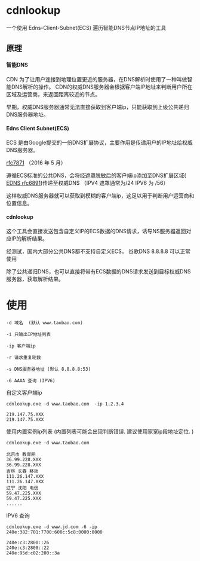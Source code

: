 #  cdnlookup 
一个使用 Edns-Client-Subnet(ECS) 遍历智能DNS节点IP地址的工具

## 原理

#### 智能DNS
CDN 为了让用户连接到地理位置更近的服务器，在DNS解析时使用了一种叫做智能DNS解析的操作。 CDN的权威DNS服务器会根据客户端IP地址来判断用户所在区域及运营商，来返回距离较近的节点。

早期，权威DNS服务器通常无法直接获取到客户端ip，只能获取到上级公共递归DNS服务器地址。

####  Edns Client Subnet(ECS)

ECS 是由Google提交的一份DNS扩展协议，主要作用是传递用户的IP地址给权威DNS服务器。

[rfc7871](https://datatracker.ietf.org/doc/html/rfc7871) （2016 年 5 月）

遵循ECS标准的公共DNS，会将经遮罩脱敏后的客户端ip添加至DNS扩展区域( [EDNS rfc6891](https://datatracker.ietf.org/doc/html/rfc6891))传递至权威DNS （IPV4 遮罩通常为/24  IPV6 为 /56）

这样权威DNS服务器就可以获取到模糊的客户端ip，这足以用于判断用户运营商和位置信息。

####  cdnlookup
这个工具会直接发送包含自定义IP的ECS数据的DNS请求，诱导NS服务器返回对应IP的解析结果。

经测试，国内大部分公共DNS都不支持自定义ECS。  谷歌DNS 8.8.8.8 可以正常使用

除了公共递归DNS，也可以直接将带有ECS数据的DNS请求发送到目标权威DNS服务器，获取解析结果。

# 使用
````
-d 域名  (默认 www.taobao.com)

-i 只输出IP地址列表

-ip 客户端ip

-r 请求重复轮数

-s DNS服务器地址 (默认 8.8.8.8:53)

-6 AAAA 查询 (IPV6)
````

自定义客户端ip
````
cdnlookup.exe -d www.taobao.com  -ip 1.2.3.4

219.147.75.XXX
219.147.75.XXX
````

使用内置实例ip列表 (内置列表可能会出现判断错误. 建议使用家宽ip段地址定位. )
````
cdnlookup.exe -d www.taobao.com

北京市 教育网
36.99.228.XXX
36.99.228.XXX
吉林 长春 移动
111.26.147.XXX
111.26.147.XXX
辽宁 沈阳 电信
59.47.225.XXX
59.47.225.XXX
......
````
IPV6 查询

````
cdnlookup.exe -d www.jd.com -6 -ip 240e:382:701:7700:600c:5c8:0000:0000

240e:c3:2800::26
240e:c3:2800::22
240e:95d:c02:200::3a

````